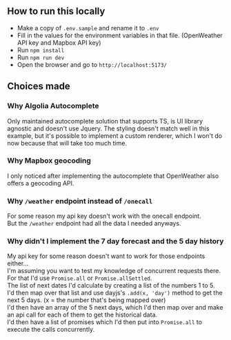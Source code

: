 ## How to run this locally

- Make a copy of `.env.sample` and rename it to `.env`
- Fill in the values for the environment variables in that file. (OpenWeather API key and Mapbox API key)
- Run `npm install`
- Run `npm run dev`
- Open the browser and go to `http://localhost:5173/`

## Choices made

### Why Algolia Autocomplete

Only maintained autocomplete solution that supports TS, is UI library agnostic and doesn't use Jquery.
The styling doesn't match well in this example, but it's possible to implement a custom renderer, which I won't do now because that will take too much time.

### Why Mapbox geocoding

I only noticed after implementing the autocomplete that OpenWeather also offers a geocoding API.

### Why `/weather` endpoint instead of `/onecall`

For some reason my api key doesn't work with the onecall endpoint.  
But the `/weather` endpoint had all the data I needed anyways.

### Why didn't I implement the 7 day forecast and the 5 day history

My api key for some reason doesn't want to work for those endpoints either...  
I'm assuming you want to test my knowledge of concurrent requests there.  
For that I'd use `Promise.all` or `Promise.allSettled`.  
The list of next dates I'd calculate by creating a list of the numbers 1 to 5.  
I'd then map over that list and use dayjs's `.add(x, 'day')` method to get the next 5 days. (x = the number that's being mapped over)  
I'd then have an array of the 5 next days, which I'd then map over and make an api call for each of them to get the historical data.  
I'd then have a list of promises which I'd then put into `Promise.all` to execute the calls concurrently.
